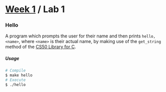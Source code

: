 # [Week 1](../../) / Lab 1

### Hello

A program which prompts the user for their name and then prints `hello, <name>`, where `<name>` is their actual name, by making use of the `get_string` method of the [CS50 Library for C](https://cs50.readthedocs.io/libraries/cs50/c/).

##### Usage

```bash
# Compile
$ make hello
# Execute
$ ./hello
```
